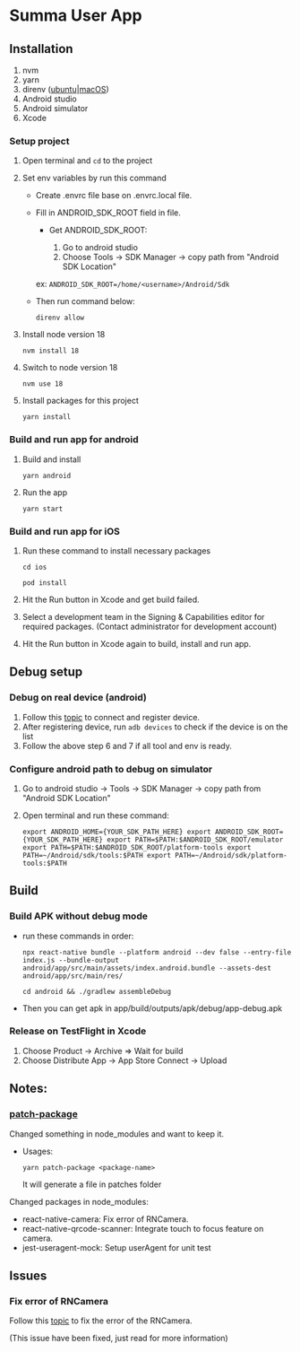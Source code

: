 # Summa User App

## Installation

1. nvm
2. yarn
3. direnv ([ubuntu](https://installati.one/install-direnv-ubuntu-22-04/)|[macOS](https://formulae.brew.sh/formula/direnv))
4. Android studio
5. Android simulator
6. Xcode

### Setup project

1. Open terminal and `cd` to the project
2. Set env variables by run this command

   - Create .envrc file base on .envrc.local file.
   - Fill in ANDROID_SDK_ROOT field in file.

     - Get ANDROID_SDK_ROOT:

       1. Go to android studio
       2. Choose Tools -> SDK Manager -> copy path from "Android SDK Location"

     ex: `ANDROID_SDK_ROOT=/home/<username>/Android/Sdk`

   - Then run command below:

     `direnv allow`

3. Install node version 18

   `nvm install 18`

4. Switch to node version 18

   `nvm use 18`

5. Install packages for this project

   `yarn install`

### Build and run app for android

1. Build and install

   `yarn android`

2. Run the app

   `yarn start`

### Build and run app for iOS

1. Run these command to install necessary packages

   `cd ios`

   `pod install`

2. Hit the Run button in Xcode and get build failed.

3. Select a development team in the Signing & Capabilities editor for required packages. (Contact administrator for development account)

4. Hit the Run button in Xcode again to build, install and run app.

## Debug setup

### Debug on real device (android)

1. Follow this [topic](https://reactnative.dev/docs/running-on-device) to connect and register device.
2. After registering device, run `adb devices` to check if the device is on the list
3. Follow the above step 6 and 7 if all tool and env is ready.

### Configure android path to debug on simulator

1. Go to android studio -> Tools -> SDK Manager -> copy path from "Android SDK Location"
2. Open terminal and run these command:

   `export ANDROID_HOME={YOUR_SDK_PATH_HERE} export ANDROID_SDK_ROOT={YOUR_SDK_PATH_HERE} export PATH=$PATH:$ANDROID_SDK_ROOT/emulator export PATH=$PATH:$ANDROID_SDK_ROOT/platform-tools export PATH=~/Android/sdk/tools:$PATH export PATH=~/Android/sdk/platform-tools:$PATH`

## Build

### Build APK without debug mode

- run these commands in order:

  `npx react-native bundle --platform android --dev false --entry-file index.js --bundle-output android/app/src/main/assets/index.android.bundle --assets-dest android/app/src/main/res/`

  `cd android && ./gradlew assembleDebug`

- Then you can get apk in app/build/outputs/apk/debug/app-debug.apk

### Release on TestFlight in Xcode

1. Choose Product -> Archive => Wait for build
2. Choose Distribute App -> App Store Connect -> Upload

## Notes:

### [patch-package](https://yarnpkg.com/package/patch-package)

Changed something in node_modules and want to keep it.

- Usages:

  `yarn patch-package <package-name>`

  It will generate a file in patches folder

Changed packages in node_modules:

- react-native-camera: Fix error of RNCamera.
- react-native-qrcode-scanner: Integrate touch to focus feature on camera.
- jest-useragent-mock: Setup userAgent for unit test

## Issues

### Fix error of RNCamera

Follow this [topic](https://github.com/facebook/react-native/issues/33557#issuecomment-1100919812) to fix the error of the RNCamera.

(This issue have been fixed, just read for more information)
